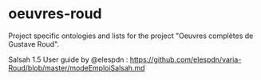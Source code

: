 # oeuvres-roud
Project specific ontologies and lists for the project "Oeuvres complètes de Gustave Roud".

Salsah 1.5 User guide by @elespdn : https://github.com/elespdn/varia-Roud/blob/master/modeEmploiSalsah.md
